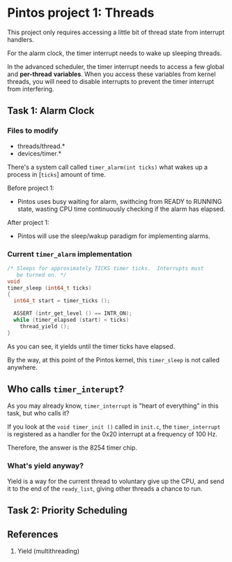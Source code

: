 # Pintos project 1: Threads

This project only requires accessing a little bit of thread state from interrupt handlers.

For the alarm clock, the timer interrupt needs to wake up sleeping threads.

In the advanced scheduler, the timer interrupt needs to access a few global and **per-thread**
**variables**. When you access these variables from kernel threads, you will need to disable
interrupts to prevent the timer interrupt from interfering.

## Task 1: Alarm Clock

### Files to modify

- threads/thread.*
- devices/timer.*

There's a system call called `timer_alarm(int ticks)` what wakes up a process in [`ticks`] amount
of time.

Before project 1:

- Pintos uses busy waiting for alarm, swithcing from READY to RUNNING state, wasting CPU time
  continuously checking if the alarm has elapsed.

After project 1:

- Pintos will use the sleep/wakup paradigm for implementing alarms.

### Current `timer_alarm` implementation

```c
/* Sleeps for approximately TICKS timer ticks.  Interrupts must
   be turned on. */
void
timer_sleep (int64_t ticks)
{
  int64_t start = timer_ticks ();

  ASSERT (intr_get_level () == INTR_ON);
  while (timer_elapsed (start) < ticks)
    thread_yield ();
}
```

As you can see, it yields until the timer ticks have elapsed.

By the way, at this point of the Pintos kernel, this `timer_sleep` is not called anywhere.

## Who calls `timer_interupt`?

As you may already know, `timer_interrupt` is "heart of everything" in this task, but who calls it?

If you look at the `void timer_init ()` called in `init.c`, the `timer_interrupt` is registered
as a handler for the 0x20 interrupt at a frequency of 100 Hz.

Therefore, the answer is the 8254 timer chip.

### What's yield anyway?

Yield is a way for the current thread to voluntary give up the CPU, and send it to the end of
the `ready_list`, giving other threads a chance to run.

## Task 2: Priority Scheduling

## References

1. Yield (multithreading)
